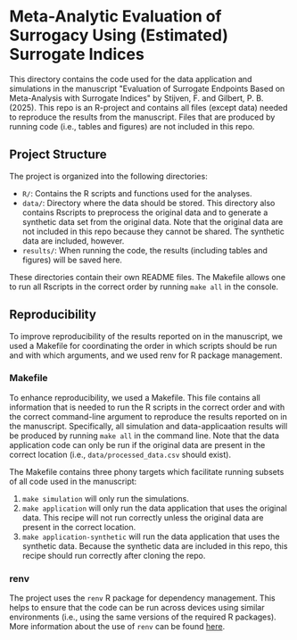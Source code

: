 # Meta-Analytic Evaluation of Surrogacy Using (Estimated) Surrogate Indices

This directory contains the code used for the data application and simulations in the manuscript "Evaluation of Surrogate Endpoints Based on Meta-Analysis with Surrogate Indices" by Stijven, F. and Gilbert, P. B. (2025). This repo is an R-project and contains all files (except data) needed to reproduce the results from the manuscript. Files that are produced by running code (i.e., tables and figures) are not included in this repo. 

## Project Structure

The project is organized into the following directories:
* `R/`: Contains the R scripts and functions used for the analyses.
* `data/`: Directory where the data should be stored. This directory also 
  contains Rscripts to preprocess the original data and to generate a synthetic data set from the original data.
  Note that the original data are not included in this repo because they cannot be shared.
  The synthetic data are included, however.
* `results/`: When running the code, the results (including tables and figures) will be saved here.

These directories contain their own README files. 
The Makefile allows one to run all Rscripts in the correct order by running `make all` in the console. 

## Reproducibility

To improve reproducibility of the results reported on in the manuscript, we used a Makefile for coordinating
the order in which scripts should be run and with which arguments, and we used renv for R package management. 

### Makefile

To enhance reproducibility, we used a Makefile. This file contains all information that is needed to 
run the R scripts in the correct order and with the correct command-line argument to reproduce the 
results reported on in the manuscript. Specifically, all simulation and data-applicaation results 
will be produced by running `make all` in the command line. 
Note that the data application code can only be run if the original data are present in the correct location
(i.e., `data/processed_data.csv` should exist). 

The Makefile contains three phony targets which facilitate running subsets of all code used in the
manuscript:

1. `make simulation` will only run the simulations.
2. `make application` will only run the data application that uses the original data. This recipe will
not run correctly unless the original data are present in the correct location. 
4. `make application-synthetic` will run the data application that uses the synthetic data. Because the
synthetic data are included in this repo, this recipe should run correctly after cloning the repo. 

### renv

The project uses the `renv` R package for dependency management. This helps to
ensure that the code can be run across devices using similar environments (i.e.,
using the same versions of the required R packages). More 
information about the use of `renv` can be found [here](https://rstudio.github.io/renv/articles/renv.html).
